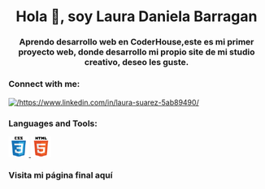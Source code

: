 <h1 align="center">Hola 👋, soy Laura Daniela Barragan</h1>
<h3 align="center">Aprendo desarrollo web en CoderHouse,este es mi primer proyecto web, donde desarrollo mi propio site de mi studio creativo, deseo les guste.</h3>

<h3 align="left">Connect with me:</h3>
<p align="left">
<a href="https://linkedin.com/in/https://www.linkedin.com/in/laura-suarez-5ab89490/" target="blank"><img align="center" src="https://raw.githubusercontent.com/rahuldkjain/github-profile-readme-generator/master/src/images/icons/Social/linked-in-alt.svg" alt="/https://www.linkedin.com/in/laura-suarez-5ab89490/" height="30" width="40" /></a>
</p>

<h3 align="left">Languages and Tools:</h3>
<p align="left"> <a href="https://www.w3schools.com/css/" target="_blank" rel="noreferrer"> <img src="https://raw.githubusercontent.com/devicons/devicon/master/icons/css3/css3-original-wordmark.svg" alt="css3" width="40" height="40"/> </a> <a href="https://www.w3.org/html/" target="_blank" rel="noreferrer"> <img src="https://raw.githubusercontent.com/devicons/devicon/master/icons/html5/html5-original-wordmark.svg" alt="html5" width="40" height="40"/> </a> </p>
<h3>Visita mi página final aquí</h3>
<p align= "left"> <a href= "">